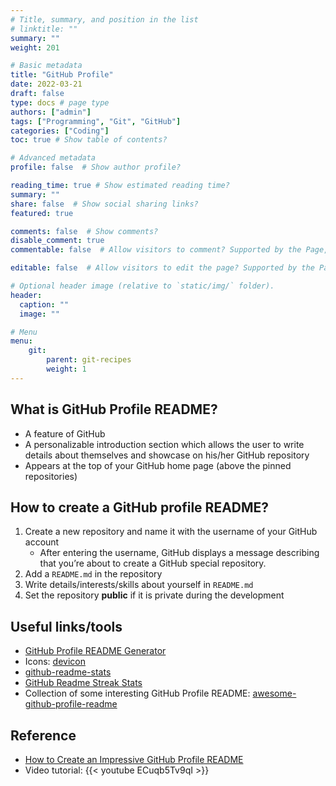 ```yaml
---
# Title, summary, and position in the list
# linktitle: ""
summary: ""
weight: 201

# Basic metadata
title: "GitHub Profile"
date: 2022-03-21
draft: false
type: docs # page type
authors: ["admin"]
tags: ["Programming", "Git", "GitHub"]
categories: ["Coding"]
toc: true # Show table of contents?

# Advanced metadata
profile: false  # Show author profile?

reading_time: true # Show estimated reading time?
summary: ""
share: false  # Show social sharing links?
featured: true

comments: false  # Show comments?
disable_comment: true
commentable: false  # Allow visitors to comment? Supported by the Page, Post, and Docs content types.

editable: false  # Allow visitors to edit the page? Supported by the Page, Post, and Docs content types.

# Optional header image (relative to `static/img/` folder).
header:
  caption: ""
  image: ""

# Menu
menu: 
    git:
        parent: git-recipes
        weight: 1
---
```




## What is GitHub Profile README?

- A feature of GitHub
- A personalizable introduction section which allows the user to write details about themselves and showcase on his/her GitHub repository
- Appears at the top of your GitHub home page (above the pinned repositories)

## How to create a GitHub profile README?

1. Create a new repository and name it with the username of your GitHub account
   - After entering the username, GitHub displays a message describing that you’re about to create a GitHub special repository.
2. Add a `README.md` in the repository
3. Write details/interests/skills about yourself in `README.md` 
4. Set the repository **public** if it is private during the development



## Useful links/tools

- [GitHub Profile README Generator](https://rahuldkjain.github.io/gh-profile-readme-generator/)
- Icons: [devicon](https://github.com/devicons/devicon)
- [github-readme-stats](https://github.com/anuraghazra/github-readme-stats#github-stats-card)
- [GitHub Readme Streak Stats](http://github-readme-streak-stats.herokuapp.com/demo/)
- Collection of some interesting GitHub Profile README: [awesome-github-profile-readme](https://github.com/abhisheknaiidu/awesome-github-profile-readme)



## Reference

- [How to Create an Impressive GitHub Profile README](https://www.sitepoint.com/github-profile-readme/)
- Video tutorial: {{< youtube ECuqb5Tv9qI >}}
